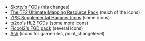 - [Skotty's FGDs](http://forums.thinkingwithportals.com/downloads.php?view=detail&df_id=507) (his changes)
- [The TF2 Ultimate Mapping Resource Pack](http://forums.tf2maps.net/showthread.php?t=4674) (much of the icons)
- [ZPS: Supplemental Hammer Icons](http://www.necrotalesgames.com/tools/index.php) (some icons)
- [ts2do's HL2 FGDs](http://halflife2.filefront.com/file/HalfLife_2_Upgraded_Base_FGDs;48139) (some more icons)
- [Ficool2's FGD pack](https://tf2maps.net/downloads/ficool2s-overhauled-fgd-all-entities-documentated-icons.7209/) (several icons)
- [Ash](https://github.com/ashanderite) (icons for gamerules, point_changelevel)